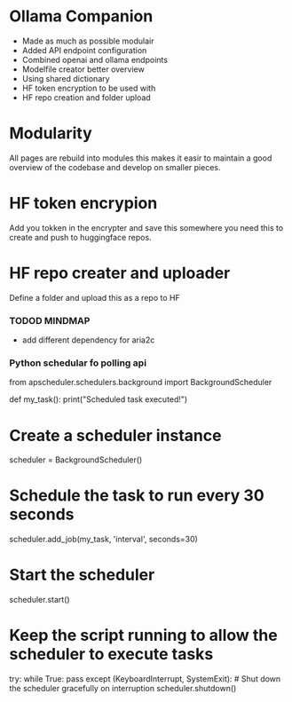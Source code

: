 # Ollama Companion



* Made as much as possible modulair
* Added API endpoint configuration
* Combined openai and ollama endpoints
* Modelfile creator better overview
* Using shared dictionary 
* HF token encryption to be used with 
* HF repo creation and folder upload


# Modularity

All pages are rebuild into modules this makes it easir to maintain a good overview of the codebase and develop on smaller pieces.


# HF token encrypion

Add you tokken in the encrypter and save this somewhere you need this to create and push to huggingface repos.


# HF repo creater and uploader

Define a folder and upload this as a repo to HF



### TODOD MINDMAP

* add different dependency for aria2c









### Python schedular fo polling api

from apscheduler.schedulers.background import BackgroundScheduler




def my_task():
    print("Scheduled task executed!")

# Create a scheduler instance
scheduler = BackgroundScheduler()

# Schedule the task to run every 30 seconds
scheduler.add_job(my_task, 'interval', seconds=30)

# Start the scheduler
scheduler.start()

# Keep the script running to allow the scheduler to execute tasks
try:
    while True:
        pass
except (KeyboardInterrupt, SystemExit):
    # Shut down the scheduler gracefully on interruption
    scheduler.shutdown()
